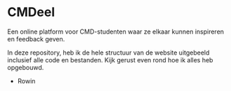 # CMDeel
Een online platform voor CMD-studenten waar ze elkaar kunnen inspireren en feedback geven.

In deze repository, heb ik de hele structuur van de website uitgebeeld inclusief alle code en bestanden. Kijk gerust even rond hoe ik alles heb opgebouwd.



- Rowin
